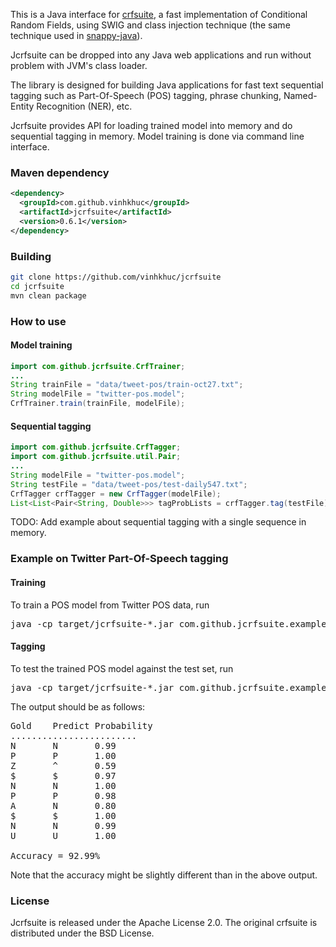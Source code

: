 This is a Java interface for [crfsuite](http://www.chokkan.org/software/crfsuite/),
a fast implementation of Conditional Random Fields, using SWIG and class
injection technique (the same technique used in [snappy-java](https://github.com/xerial/snappy-java)).

Jcrfsuite can be dropped into any Java web applications and run without problem with JVM's class loader.

The library is designed for building Java applications for fast text sequential tagging
such as Part-Of-Speech (POS) tagging, phrase chunking, Named-Entity Recognition (NER), etc.

Jcrfsuite provides API for loading trained model into memory and do sequential tagging in memory.
Model training is done via command line interface.


### Maven dependency
```xml
<dependency>
  <groupId>com.github.vinhkhuc</groupId>
  <artifactId>jcrfsuite</artifactId>
  <version>0.6.1</version>
</dependency>
```

### Building

```bash
git clone https://github.com/vinhkhuc/jcrfsuite
cd jcrfsuite
mvn clean package
```

### How to use

#### Model training
```java
import com.github.jcrfsuite.CrfTrainer;
...
String trainFile = "data/tweet-pos/train-oct27.txt";
String modelFile = "twitter-pos.model";
CrfTrainer.train(trainFile, modelFile);
```

#### Sequential tagging
```java
import com.github.jcrfsuite.CrfTagger;
import com.github.jcrfsuite.util.Pair;
...
String modelFile = "twitter-pos.model";
String testFile = "data/tweet-pos/test-daily547.txt";
CrfTagger crfTagger = new CrfTagger(modelFile);
List<List<Pair<String, Double>>> tagProbLists = crfTagger.tag(testFile);
```

TODO: Add example about sequential tagging with a single sequence in memory.

### Example on Twitter Part-Of-Speech tagging
	
#### Training
To train a POS model from Twitter POS data, run

<pre>
java -cp target/jcrfsuite-*.jar com.github.jcrfsuite.example.Train data/tweet-pos/train-oct27.txt twitter-pos.model
</pre>
	
#### Tagging
To test the trained POS model against the test set, run

<pre>
java -cp target/jcrfsuite-*.jar com.github.jcrfsuite.example.Tag twitter-pos.model data/tweet-pos/test-daily547.txt
</pre>
	
The output should be as follows:

<pre>
Gold	Predict	Probability
........................
N       N       0.99
P       P       1.00
Z       ^       0.59
$       $       0.97
N       N       1.00
P       P       0.98
A       N       0.80
$       $       1.00
N       N       0.99
U       U       1.00

Accuracy = 92.99%
</pre>

Note that the accuracy might be slightly different than in the above output.

### License

Jcrfsuite is released under the Apache License 2.0. The original crfsuite is distributed under the BSD License.
